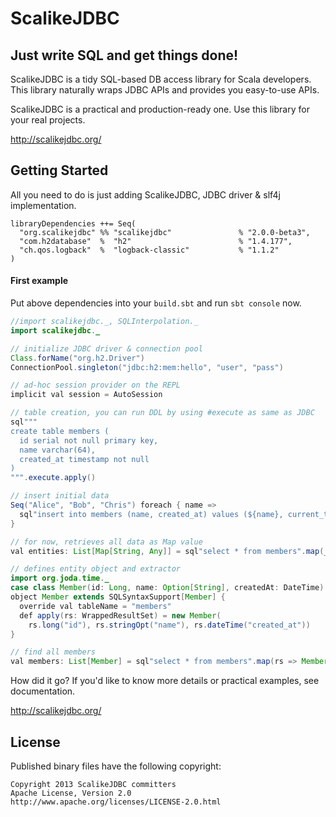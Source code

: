 # ScalikeJDBC

## Just write SQL and get things done!

ScalikeJDBC is a tidy SQL-based DB access library for Scala developers. This library naturally wraps JDBC APIs and provides you easy-to-use APIs.

ScalikeJDBC is a practical and production-ready one. Use this library for your real projects.

http://scalikejdbc.org/

## Getting Started

All you need to do is just adding ScalikeJDBC, JDBC driver & slf4j implementation.

```
libraryDependencies ++= Seq(
  "org.scalikejdbc" %% "scalikejdbc"               % "2.0.0-beta3",
  "com.h2database"  %  "h2"                        % "1.4.177",
  "ch.qos.logback"  %  "logback-classic"           % "1.1.2"
)
```

#### First example

Put above dependencies into your `build.sbt` and run `sbt console` now.

```java
//import scalikejdbc._, SQLInterpolation._
import scalikejdbc._

// initialize JDBC driver & connection pool
Class.forName("org.h2.Driver")
ConnectionPool.singleton("jdbc:h2:mem:hello", "user", "pass")

// ad-hoc session provider on the REPL
implicit val session = AutoSession

// table creation, you can run DDL by using #execute as same as JDBC
sql"""
create table members (
  id serial not null primary key,
  name varchar(64),
  created_at timestamp not null
)
""".execute.apply()

// insert initial data
Seq("Alice", "Bob", "Chris") foreach { name =>
  sql"insert into members (name, created_at) values (${name}, current_timestamp)".update.apply()
}

// for now, retrieves all data as Map value
val entities: List[Map[String, Any]] = sql"select * from members".map(_.toMap).list.apply()

// defines entity object and extractor
import org.joda.time._
case class Member(id: Long, name: Option[String], createdAt: DateTime)
object Member extends SQLSyntaxSupport[Member] {
  override val tableName = "members"
  def apply(rs: WrappedResultSet) = new Member(
    rs.long("id"), rs.stringOpt("name"), rs.dateTime("created_at"))
}

// find all members
val members: List[Member] = sql"select * from members".map(rs => Member(rs)).list.apply()
```

How did it go? If you'd like to know more details or practical examples, see documentation.

http://scalikejdbc.org/


## License

Published binary files have the following copyright:

```
Copyright 2013 ScalikeJDBC committers
Apache License, Version 2.0
http://www.apache.org/licenses/LICENSE-2.0.html
```

